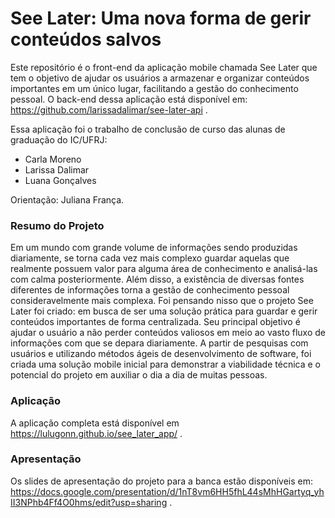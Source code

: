 # See Later: Uma nova forma de gerir conteúdos salvos
Este repositório é o front-end da aplicação mobile chamada See Later que tem o objetivo de ajudar os usuários a armazenar e organizar conteúdos importantes em um único lugar, facilitando a gestão do conhecimento pessoal. O back-end dessa aplicação está disponível em: https://github.com/larissadalimar/see-later-api .

Essa aplicação foi o trabalho de conclusão de curso das alunas de graduação do IC/UFRJ:
- Carla Moreno
- Larissa Dalimar
- Luana Gonçalves

Orientação: Juliana França.

### Resumo do Projeto
Em um mundo com grande volume de informações sendo produzidas diariamente, se torna cada vez mais complexo guardar aquelas que realmente possuem valor para alguma área de conhecimento e analisá-las com calma posteriormente. Além disso, a existência de diversas fontes diferentes de informações torna a gestão de conhecimento pessoal consideravelmente mais complexa. Foi pensando nisso que o projeto See Later foi criado: em busca de ser uma solução prática para guardar e gerir conteúdos importantes de forma centralizada. Seu principal objetivo é ajudar o usuário a não perder conteúdos valiosos em meio ao vasto fluxo de informações com que se depara diariamente. A partir de pesquisas com usuários e utilizando métodos ágeis de desenvolvimento de software, foi criada uma solução mobile inicial para demonstrar a viabilidade técnica e o potencial do projeto em auxiliar o dia a dia de muitas pessoas.

### Aplicação
A aplicação completa está disponível em https://lulugonn.github.io/see_later_app/ .

### Apresentação
Os slides de apresentação do projeto para a banca estão disponíveis em: https://docs.google.com/presentation/d/1nT8vm6HH5fhL44sMhHGartyq_yhII3NPhb4Ff4O0hms/edit?usp=sharing .
